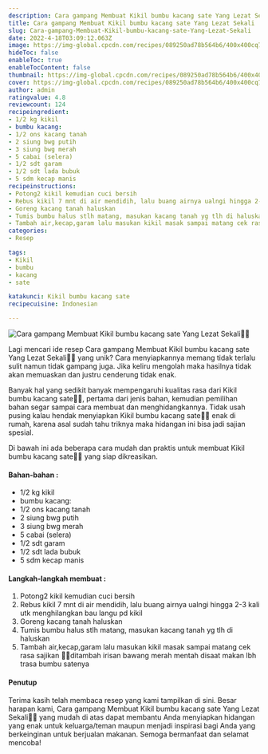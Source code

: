 ```yaml
---
description: Cara gampang Membuat Kikil bumbu kacang sate Yang Lezat Sekali"
title: Cara gampang Membuat Kikil bumbu kacang sate Yang Lezat Sekali
slug: Cara-gampang-Membuat-Kikil-bumbu-kacang-sate-Yang-Lezat-Sekali
date: 2022-4-18T03:09:12.063Z
image: https://img-global.cpcdn.com/recipes/089250ad78b564b6/400x400cq70/photo.jpg
hideToc: false
enableToc: true
enableTocContent: false
thumbnail: https://img-global.cpcdn.com/recipes/089250ad78b564b6/400x400cq70/photo.jpg
cover: https://img-global.cpcdn.com/recipes/089250ad78b564b6/400x400cq70/photo.jpg
author: admin
ratingvalue: 4.8
reviewcount: 124
recipeingredient:
- 1/2 kg kikil
- bumbu kacang:
- 1/2 ons kacang tanah
- 2 siung bwg putih
- 3 siung bwg merah
- 5 cabai (selera)
- 1/2 sdt garam
- 1/2 sdt lada bubuk
- 5 sdm kecap manis
recipeinstructions:
- Potong2 kikil kemudian cuci bersih
- Rebus kikil 7 mnt di air mendidih, lalu buang airnya ualngi hingga 2-3 kali utk menghilangkan bau langu pd kikil
- Goreng kacang tanah haluskan
- Tumis bumbu halus stlh matang, masukan kacang tanah yg tlh di haluskan
- Tambah air,kecap,garam lalu masukan kikil masak sampai matang cek rasa sajikan 🍢🍢ditambah irisan bawang merah mentah disaat makan lbh trasa bumbu satenya
categories:
- Resep

tags:
- Kikil
- bumbu
- kacang
- sate

katakunci: Kikil bumbu kacang sate
recipecuisine: Indonesian

---
```


![Cara gampang Membuat Kikil bumbu kacang sate Yang Lezat Sekali👩‍🍳](https://img-global.cpcdn.com/recipes/089250ad78b564b6/400x400cq70/photo.jpg)

Lagi mencari ide resep Cara gampang Membuat Kikil bumbu kacang sate Yang Lezat Sekali👩‍🍳 yang unik? Cara menyiapkannya memang tidak terlalu sulit namun tidak gampang juga. Jika keliru mengolah maka hasilnya tidak akan memuaskan dan justru cenderung tidak enak.

Banyak hal yang sedikit banyak mempengaruhi kualitas rasa dari Kikil bumbu kacang sate👩‍🍳, pertama dari jenis bahan, kemudian pemilihan bahan segar sampai cara membuat dan menghidangkannya. Tidak usah pusing kalau hendak menyiapkan Kikil bumbu kacang sate👩‍🍳 enak di rumah, karena asal sudah tahu triknya maka hidangan ini bisa jadi sajian spesial.

Di bawah ini ada beberapa cara mudah dan praktis untuk membuat Kikil bumbu kacang sate👩‍🍳 yang siap dikreasikan.

<!--inarticleads1-->

#### Bahan-bahan :

- 1/2 kg kikil
- bumbu kacang:
- 1/2 ons kacang tanah
- 2 siung bwg putih
- 3 siung bwg merah
- 5 cabai (selera)
- 1/2 sdt garam
- 1/2 sdt lada bubuk
- 5 sdm kecap manis

<!--inarticleads2-->

#### Langkah-langkah membuat :

1. Potong2 kikil kemudian cuci bersih
1. Rebus kikil 7 mnt di air mendidih, lalu buang airnya ualngi hingga 2-3 kali utk menghilangkan bau langu pd kikil
1. Goreng kacang tanah haluskan
1. Tumis bumbu halus stlh matang, masukan kacang tanah yg tlh di haluskan
1. Tambah air,kecap,garam lalu masukan kikil masak sampai matang cek rasa sajikan 🍢🍢ditambah irisan bawang merah mentah disaat makan lbh trasa bumbu satenya

#### Penutup

Terima kasih telah membaca resep yang kami tampilkan di sini. Besar harapan kami, Cara gampang Membuat Kikil bumbu kacang sate Yang Lezat Sekali👩‍🍳 yang mudah di atas dapat membantu Anda menyiapkan hidangan yang enak untuk keluarga/teman maupun menjadi inspirasi bagi Anda yang berkeinginan untuk berjualan makanan. Semoga bermanfaat dan selamat mencoba!